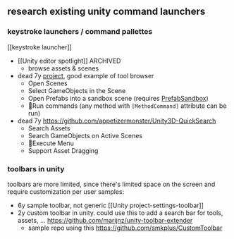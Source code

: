## research existing unity command launchers
### keystroke launchers / command pallettes
[[keystroke launcher]]
- [[Unity editor spotlight]] ARCHIVED
	- browse assets & scenes
- dead 7y  [project](https://github.com/DarrenTsung/DTCommandPalette), good example of tool browser
	- Open Scenes
	- Select GameObjects in the Scene
	- Open Prefabs into a sandbox scene (requires [PrefabSandbox](https://github.com/DarrenTsung/DTPrefabSandbox))
	- 💖Run commands (any method with `[MethodCommand]` attribute can be run)
- dead 7y https://github.com/appetizermonster/Unity3D-QuickSearch
	- Search Assets
	- Search GameObjects on Active Scenes
	- 💖Execute Menu
	- Support Asset Dragging
### toolbars in unity
toolbars are more limited, since there's limited space on the screen and require customization per user
samples:
- 6y sample toolbar, not generic [[Unity project-settings-toolbar]]
- 2y custom toolbar in unity. could use this to add a search bar for tools, assets, ... https://github.com/marijnz/unity-toolbar-extender
	- sample repo using this https://github.com/smkplus/CustomToolbar


